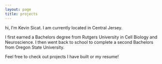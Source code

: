 ```yaml
---
layout: page
title: projects
---
```


hi, I'm Kevin Sicat. I am currently located in Central Jersey. 

I first earned a Bachelors degree from Rutgers University in Cell Biology and Neuroscience. I then went back to school to complete a second Bachelors from Oregon State University. 

Feel free to check out projects I have built or my resume!

